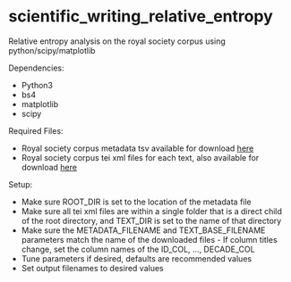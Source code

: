 # scientific_writing_relative_entropy

Relative entropy analysis on the royal society corpus using python/scipy/matplotlib

Dependencies:

- Python3
- bs4
- matplotlib
- scipy

Required Files:

- Royal society corpus metadata tsv available for download [here](https://fedora.clarin-d.uni-saarland.de/rsc_v6/access.html#download)
- Royal society corpus tei xml files for each text, also available for download [here](https://fedora.clarin-d.uni-saarland.de/rsc_v6/access.html#download)

Setup:

- Make sure ROOT_DIR is set to the location of the metadata file
- Make sure all tei xml files are within a single folder that is a direct child of the root directory, and TEXT_DIR is set to the name of that directory
- Make sure the METADATA_FILENAME and TEXT_BASE_FILENAME parameters match the name of the downloaded files - If column titles change, set the column names of the ID_COL, ..., DECADE_COL
- Tune parameters if desired, defaults are recommended values
- Set output filenames to desired values
